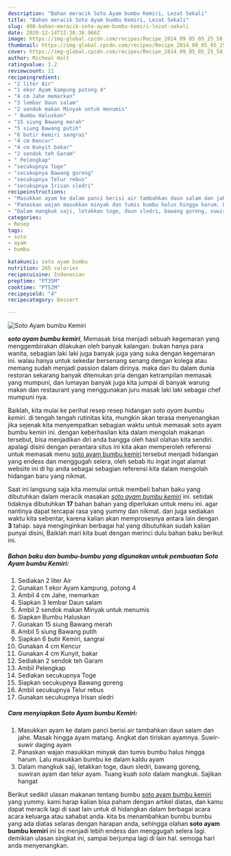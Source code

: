 ```yaml
---
description: "Bahan meracik Soto Ayam bumbu Kemiri, Lezat Sekali"
title: "Bahan meracik Soto Ayam bumbu Kemiri, Lezat Sekali"
slug: 408-bahan-meracik-soto-ayam-bumbu-kemiri-lezat-sekali
date: 2020-12-14T12:38:38.966Z
image: https://img-global.cpcdn.com/recipes/Recipe_2014_09_05_05_25_58_769_77d40867617b5c860531/751x532cq70/soto-ayam-bumbu-kemiri-foto-resep-utama.jpg
thumbnail: https://img-global.cpcdn.com/recipes/Recipe_2014_09_05_05_25_58_769_77d40867617b5c860531/751x532cq70/soto-ayam-bumbu-kemiri-foto-resep-utama.jpg
cover: https://img-global.cpcdn.com/recipes/Recipe_2014_09_05_05_25_58_769_77d40867617b5c860531/751x532cq70/soto-ayam-bumbu-kemiri-foto-resep-utama.jpg
author: Micheal Holt
ratingvalue: 3.2
reviewcount: 11
recipeingredient:
- "2 liter Air"
- "1 ekor Ayam kampung potong 4"
- "4 cm Jahe memarkan"
- "3 lembar Daun salam"
- "2 sendok makan Minyak untuk menumis"
- " Bumbu Haluskan"
- "15 siung Bawang merah"
- "5 siung Bawang putih"
- "6 butir Kemiri sangrai"
- "4 cm Kencur"
- "4 cm Kunyit bakar"
- "2 sendok teh Garam"
- " Pelengkap"
- "secukupnya Toge"
- "secukupnya Bawang goreng"
- "secukupnya Telur rebus"
- "secukupnya Irisan sledri"
recipeinstructions:
- "Masukkan ayam ke dalam panci berisi air tambahkan daun salam dan jahe. Masak hingga ayam matang.  Angkat dan tiriskan ayamnya. Suwir-suwir daging ayam"
- "Panaskan wajan masukkan minyak dan tumis bumbu halus hingga harum. Lalu masukkan bumbu ke dalam kaldu ayam"
- "Dalam mangkuk saji, letakkan toge, daun sledri, bawang goreng, suwiran ayam dan telur ayam. Tuang kuah soto dalam mangkuk. Sajikan hangat"
categories:
- Resep
tags:
- soto
- ayam
- bumbu

katakunci: soto ayam bumbu 
nutrition: 265 calories
recipecuisine: Indonesian
preptime: "PT35M"
cooktime: "PT52M"
recipeyield: "4"
recipecategory: Dessert

---
```



![Soto Ayam bumbu Kemiri](https://img-global.cpcdn.com/recipes/Recipe_2014_09_05_05_25_58_769_77d40867617b5c860531/751x532cq70/soto-ayam-bumbu-kemiri-foto-resep-utama.jpg)

<b><i>soto ayam bumbu kemiri</i></b>, Memasak bisa menjadi sebuah kegemaran yang menggembirakan dilakukan oleh banyak kalangan. bukan hanya para wanita, sebagian laki laki juga banyak juga yang suka dengan kegemaran ini. walau hanya untuk sekedar bersenang senang dengan kolega atau memang sudah menjadi passion dalam dirinya. maka dari itu dalam dunia restoran sekarang banyak ditemukan pria dengan ketrampilan memasak yang mumpuni, dan lumayan banyak juga kita jumpai di banyak warung makan dan restaurant yang menggunakan juru masak laki laki sebagai chef mumpuni nya.

Baiklah, kita mulai ke perihal resep resep hidangan <i>soto ayam bumbu kemiri</i>. di tengah tengah rutinitas kita, mungkin akan terasa menyenangkan jika sejenak kita menyempatkan sebagian waktu untuk memasak soto ayam bumbu kemiri ini. dengan keberhasilan kita dalam mengolah makanan tersebut, bisa menjadikan diri anda bangga oleh hasil olahan kita sendiri. apalagi disini dengan perantara situs ini kita akan memperoleh referensi untuk memasak menu <u>soto ayam bumbu kemiri</u> tersebut menjadi hidangan yang endess dan menggugah selera, oleh sebab itu ingat ingat alamat website ini di hp anda sebagai sebagian referensi kita dalam mengolah hidangan baru yang nikmat.




Saat ini langsung saja kita memulai untuk membeli bahan baku yang dibutuhkan dalam meracik masakan <u><i>soto ayam bumbu kemiri</i></u> ini. setidak tidaknya dibutuhkan <b>17</b> bahan bahan yang diperlukan untuk menu ini. agar nantinya dapat tercapai rasa yang yummy dan nikmat. dan juga sediakan waktu kita sebentar, karena kalian akan memprosesnya antara lain dengan <b>3</b> tahap. saya menginginkan berbagai hal yang dibutuhkan sudah kalian punyai disini, Baiklah mari kita buat dengan merinci dulu bahan baku berikut ini.

<!--inarticleads1-->

##### Bahan baku dan bumbu-bumbu yang digunakan untuk pembuatan Soto Ayam bumbu Kemiri:

1. Sediakan 2 liter Air
1. Gunakan 1 ekor Ayam kampung, potong 4
1. Ambil 4 cm Jahe, memarkan
1. Siapkan 3 lembar Daun salam
1. Ambil 2 sendok makan Minyak untuk menumis
1. Siapkan  Bumbu Haluskan
1. Gunakan 15 siung Bawang merah
1. Ambil 5 siung Bawang putih
1. Siapkan 6 butir Kemiri, sangrai
1. Gunakan 4 cm Kencur
1. Gunakan 4 cm Kunyit, bakar
1. Sediakan 2 sendok teh Garam
1. Ambil  Pelengkap
1. Sediakan secukupnya Toge
1. Siapkan secukupnya Bawang goreng
1. Ambil secukupnya Telur rebus
1. Gunakan secukupnya Irisan sledri




<!--inarticleads2-->

##### Cara menyiapkan Soto Ayam bumbu Kemiri:

1. Masukkan ayam ke dalam panci berisi air tambahkan daun salam dan jahe. Masak hingga ayam matang.  Angkat dan tiriskan ayamnya. Suwir-suwir daging ayam
1. Panaskan wajan masukkan minyak dan tumis bumbu halus hingga harum. Lalu masukkan bumbu ke dalam kaldu ayam
1. Dalam mangkuk saji, letakkan toge, daun sledri, bawang goreng, suwiran ayam dan telur ayam. Tuang kuah soto dalam mangkuk. Sajikan hangat




Berikut sedikit ulasan makanan tentang bumbu <u>soto ayam bumbu kemiri</u> yang yummy. kami harap kalian bisa paham dengan artikel diatas, dan kamu dapat meracik lagi di saat lain untuk di hidangkan dalam berbagai acara acara keluarga atau sahabat anda. kita bs menambahkan bumbu bumbu yang ada diatas selaras dengan harapan anda, sehingga olahan <b>soto ayam bumbu kemiri</b> ini bs menjadi lebih endess dan menggugah selera lagi. demikian ulasan singkat ini, sampai berjumpa lagi di lain hal. semoga hari anda menyenangkan.
